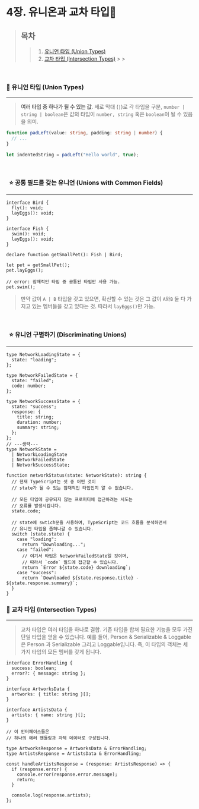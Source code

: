 # 4장. 유니온과 교차 타입

> ## 목차
>
> > 1. [유니언 타입 (Union Types)](#🏀-유니언-타입-union-types)
> > 2. [교차 타입 (Intersection Types)](#🏀-교차-타입-intersection-types) > > <br/>

<br>

### 🏀 유니언 타입 (Union Types)

---

> **여러 타입 중 하나가 될 수 있는 값**. 세로 막대 (`|`)로 각 타입을 구분, `number | string | boolean`은 값의 타입이 `number, string` 혹은 `boolean`이 될 수 있음을 의미.

```ts
function padLeft(value: string, padding: string | number) {
  // ...
}

let indentedString = padLeft("Hello world", true);
```

<br>

### &nbsp;&nbsp;⭐️&nbsp;공통 필드를 갖는 유니언 (Unions with Common Fields)

---

```tsx
interface Bird {
  fly(): void;
  layEggs(): void;
}

interface Fish {
  swim(): void;
  layEggs(): void;
}

declare function getSmallPet(): Fish | Bird;

let pet = getSmallPet();
pet.layEggs();

// error: 잠재적인 타입 중 공통된 타입만 사용 가능.
pet.swim();
```

> 만약 값이 `A | B` 타입을 갖고 있으면, 확신할 수 있는 것은 그 값이 `A`와`B` 둘 다 가지고 있는 멤버들을 갖고 있다는 것. 따라서 `layEggs()`만 가능.

<br>

### &nbsp;&nbsp;⭐️&nbsp;유니언 구별하기 (Discriminating Unions)

---

```tsx
type NetworkLoadingState = {
  state: "loading";
};

type NetworkFailedState = {
  state: "failed";
  code: number;
};

type NetworkSuccessState = {
  state: "success";
  response: {
    title: string;
    duration: number;
    summary: string;
  };
};
// ---생략---
type NetworkState =
  | NetworkLoadingState
  | NetworkFailedState
  | NetworkSuccessState;

function networkStatus(state: NetworkState): string {
  // 현재 TypeScript는 셋 중 어떤 것이
  // state가 될 수 있는 잠재적인 타입인지 알 수 없습니다.

  // 모든 타입에 공유되지 않는 프로퍼티에 접근하려는 시도는
  // 오류를 발생시킵니다.
  state.code;

  // state에 swtich문을 사용하여, TypeScript는 코드 흐름을 분석하면서
  // 유니언 타입을 좁혀나갈 수 있습니다.
  switch (state.state) {
    case "loading":
      return "Downloading...";
    case "failed":
      // 여기서 타입은 NetworkFailedState일 것이며,
      // 따라서 `code` 필드에 접근할 수 있습니다.
      return `Error ${state.code} downloading`;
    case "success":
      return `Downloaded ${state.response.title} - ${state.response.summary}`;
  }
}
```

### 🏀 교차 타입 (Intersection Types)

---

> 교차 타입은 여러 타입을 하나로 결합. 기존 타입을 합쳐 필요한 기능을 모두 가진 단일 타입을 얻을 수 있습니다. 예를 들어, Person & Serializable & Loggable은 Person 과 Serializable 그리고 Loggable입니다. 즉, 이 타입의 객체는 세 가지 타입의 모든 멤버를 갖게 됩니다.

```tsx
interface ErrorHandling {
  success: boolean;
  error?: { message: string };
}

interface ArtworksData {
  artworks: { title: string }[];
}

interface ArtistsData {
  artists: { name: string }[];
}

// 이 인터페이스들은
// 하나의 에러 핸들링과 자체 데이터로 구성됩니다.

type ArtworksResponse = ArtworksData & ErrorHandling;
type ArtistsResponse = ArtistsData & ErrorHandling;

const handleArtistsResponse = (response: ArtistsResponse) => {
  if (response.error) {
    console.error(response.error.message);
    return;
  }

  console.log(response.artists);
};
```
